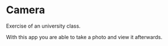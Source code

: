 # Camera

Exercise of an university class.

With this app you are able to take a photo and view it afterwards.
